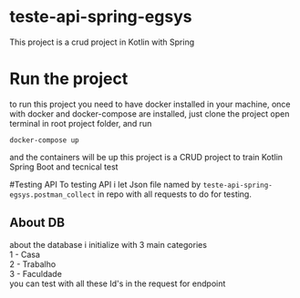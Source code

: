 # teste-api-spring-egsys
This project is a crud project in Kotlin with Spring

# Run the project
to run this project you need to have docker installed in your machine, once with docker and docker-compose are installed, just clone the project 
open terminal in root project folder, and run

```
docker-compose up 
```
and the containers will be up
this project is a CRUD project to train Kotlin Spring Boot and tecnical test 

#Testing API
To testing API i let Json file named by ```teste-api-spring-egsys.postman_collect```
in repo with all requests to do for testing.

## About DB
about the database i initialize with 3 main categories <br>
1 - Casa<br>
2 - Trabalho<br>
3 - Faculdade<br>
you can test with all these Id's in the request for endpoint



